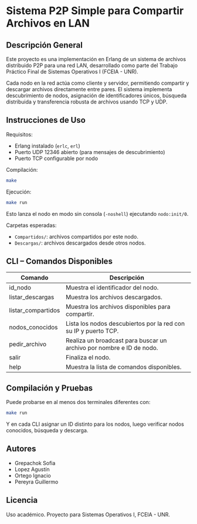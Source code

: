 Sistema P2P Simple para Compartir Archivos en LAN
=================================================

Descripción General
-------------------

Este proyecto es una implementación en Erlang de un sistema de archivos distribuido P2P para una red LAN, desarrollado como parte del Trabajo Práctico Final de Sistemas Operativos I (FCEIA - UNR).

Cada nodo en la red actúa como cliente y servidor, permitiendo compartir y descargar archivos directamente entre pares. El sistema implementa descubrimiento de nodos, asignación de identificadores únicos, búsqueda distribuida y transferencia robusta de archivos usando TCP y UDP.

Instrucciones de Uso
--------------------

Requisitos:
- Erlang instalado (`erlc`, `erl`)
- Puerto UDP 12346 abierto (para mensajes de descubrimiento)
- Puerto TCP configurable por nodo

Compilación:
```bash
make
```

Ejecución:
```bash
make run
```
Esto lanza el nodo en modo sin consola (`-noshell`) ejecutando `nodo:init/0`.

Carpetas esperadas:
- `Compartidos/`: archivos compartidos por este nodo.
- `Descargas/`: archivos descargados desde otros nodos.

CLI – Comandos Disponibles
--------------------------

| Comando               | Descripción                                                                 |
|-----------------------|-----------------------------------------------------------------------------|
| id_nodo              | Muestra el identificador del nodo.                                          |
| listar_descargas     | Muestra los archivos descargados.                                           |
| listar_compartidos   | Muestra los archivos disponibles para compartir.                            |
| nodos_conocidos      | Lista los nodos descubiertos por la red con su IP y puerto TCP.             |
| pedir_archivo        | Realiza un broadcast para buscar un archivo por nombre e ID de nodo.        |
| salir                | Finaliza el nodo.                                                            |
| help                 | Muestra la lista de comandos disponibles.                                    |


Compilación y Pruebas
---------------------

Puede probarse en al menos dos terminales diferentes con:
```bash
make run
```

Y en cada CLI asignar un ID distinto para los nodos, luego verificar nodos conocidos, búsqueda y descarga.

Autores
-------

- Grepachok Sofia
- Lopez Agustín
- Ortego Ignacio
- Pereyra Guillermo

Licencia
--------

Uso académico. Proyecto para Sistemas Operativos I, FCEIA - UNR.
